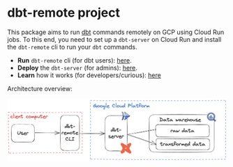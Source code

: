 # dbt-remote project

This package aims to run [dbt][dbt-url] commands remotely on GCP using Cloud Run jobs. To this end, you need to set up a ```dbt-server``` on Cloud Run and install the ```dbt-remote``` cli to run your ```dbt``` commands.

- **Run** ```dbt-remote``` cli (for dbt users): [here](dbt_remote.md).
- **Deploy** the ```dbt-server``` (for admins): [here](dbt_server.md).
- **Learn** how it works (for developers/curious): [here](explanation.md)

Architecture overview:

![Simplified architecture](images/intro-README.png)




[//]: #

   [dbt-url]: <https://www.getdbt.com/>
   
